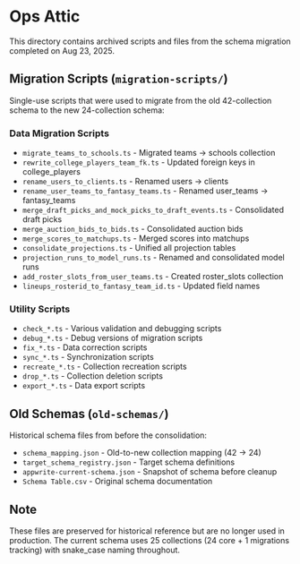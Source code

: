 # Ops Attic

This directory contains archived scripts and files from the schema migration completed on Aug 23, 2025.

## Migration Scripts (`migration-scripts/`)

Single-use scripts that were used to migrate from the old 42-collection schema to the new 24-collection schema:

### Data Migration Scripts
- `migrate_teams_to_schools.ts` - Migrated teams → schools collection
- `rewrite_college_players_team_fk.ts` - Updated foreign keys in college_players
- `rename_users_to_clients.ts` - Renamed users → clients
- `rename_user_teams_to_fantasy_teams.ts` - Renamed user_teams → fantasy_teams
- `merge_draft_picks_and_mock_picks_to_draft_events.ts` - Consolidated draft picks
- `merge_auction_bids_to_bids.ts` - Consolidated auction bids
- `merge_scores_to_matchups.ts` - Merged scores into matchups
- `consolidate_projections.ts` - Unified all projection tables
- `projection_runs_to_model_runs.ts` - Renamed and consolidated model runs
- `add_roster_slots_from_user_teams.ts` - Created roster_slots collection
- `lineups_rosterid_to_fantasy_team_id.ts` - Updated field names

### Utility Scripts
- `check_*.ts` - Various validation and debugging scripts
- `debug_*.ts` - Debug versions of migration scripts
- `fix_*.ts` - Data correction scripts
- `sync_*.ts` - Synchronization scripts
- `recreate_*.ts` - Collection recreation scripts
- `drop_*.ts` - Collection deletion scripts
- `export_*.ts` - Data export scripts

## Old Schemas (`old-schemas/`)

Historical schema files from before the consolidation:

- `schema_mapping.json` - Old-to-new collection mapping (42 → 24)
- `target_schema_registry.json` - Target schema definitions
- `appwrite-current-schema.json` - Snapshot of schema before cleanup
- `Schema Table.csv` - Original schema documentation

## Note

These files are preserved for historical reference but are no longer used in production.
The current schema uses 25 collections (24 core + 1 migrations tracking) with snake_case naming throughout.
